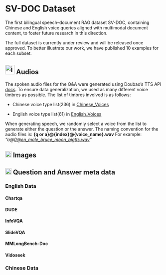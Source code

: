 #  SV-DOC Dataset
The first bilingual speech–document RAG dataset SV-DOC, containing Chinese and English voice queries aligned with multimodal document content, to foster future research in this direction.


The full dataset is currently under review and will be released once approved. To better illustrate our work, we have published 10 examples for each subset. 
## <img width="30" height="30" alt="icon_voice" src="https://github.com/user-attachments/assets/63dfbd03-555e-4ee7-bd38-146e13be9dcb" />  Audios

The spoken audio files for the Q&A were generated using Doubao’s TTS API [docs](https://www.volcengine.com/docs/6561/1257544). To ensure data generalization, we used as many different voice timbres as possible. The list of timbres involved is as follows:
- Chinese voice type list(236) in [Chinese_Voices](CHN_voices) 

- English voice type list(61) in [English_Voices](ENG_voices)


When generating speech, we randomly select a voice from the list to generate either the question or the answer. The naming convention for the audio files is:
**{q or a}@{index}@{voice\_name}.wav**
For example: *“a@[0@en\_male\_bruce\_moon\_bigtts.wav](mailto:0@en_male_bruce_moon_bigtts.wav)”*


## <img width="20" height="20" alt="image" src="https://github.com/user-attachments/assets/e90f6dbd-b48b-4993-9ff5-3794fe7a71f1" /> Images

##  <img width="20" height="20" alt="qa" src="https://github.com/user-attachments/assets/997b64c4-6b82-45c6-bcff-47a7e943a817" /> Question and Answer meta data

### English Data

#### Chartqa

#### DUDE

#### InfoVQA

#### SlideVQA

#### MMLongBench-Doc

#### Vidoseek

### Chinese Data


